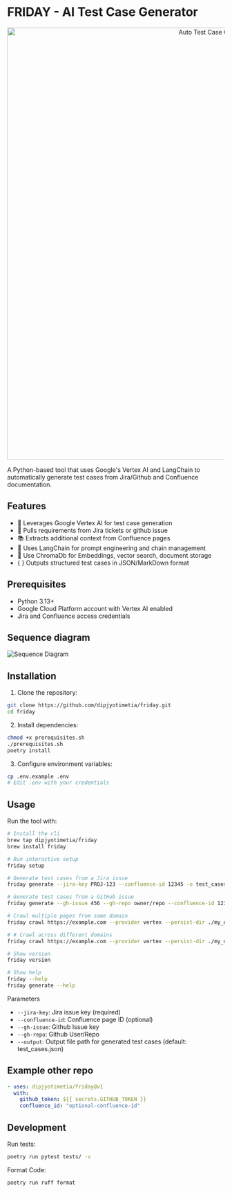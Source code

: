 # FRIDAY - AI Test Case Generator

<p align="center">
  <img src="docs/images/banner.svg" alt="Auto Test Case Generator Banner" width="1000">
</p>


A Python-based tool that uses Google's Vertex AI and LangChain to automatically generate test cases from Jira/Github and Confluence documentation.

## Features

- 🤖 Leverages Google Vertex AI for test case generation
- 📝 Pulls requirements from Jira tickets or github issue
- 📚 Extracts additional context from Confluence pages
- 🔄 Uses LangChain for prompt engineering and chain management
- 💾 Use ChromaDb for Embeddings, vector search, document storage
- { } Outputs structured test cases in JSON/MarkDown format

## Prerequisites

- Python 3.13+
- Google Cloud Platform account with Vertex AI enabled
- Jira and Confluence access credentials

## Sequence diagram 

![Sequence Diagram](docs/images/sequence.png)

## Installation

1. Clone the repository:
```bash
git clone https://github.com/dipjyotimetia/friday.git
cd friday
```
2. Install dependencies:

```bash
chmod +x prerequisites.sh
./prerequisites.sh
poetry install
```

3. Configure environment variables:

```bash
cp .env.example .env
# Edit .env with your credentials
```

## Usage
Run the tool with:
```bash
# Install the cli
brew tap dipjyotimetia/friday
brew install friday

# Run interactive setup
friday setup

# Generate test cases from a Jira issue
friday generate --jira-key PROJ-123 --confluence-id 12345 -o test_cases.md

# Generate test cases from a GitHub issue 
friday generate --gh-issue 456 --gh-repo owner/repo --confluence-id 12345 -o test_cases.md

# Crawl multiple pages from same domain
friday crawl https://example.com --provider vertex --persist-dir ./my_data/chroma --max-pages 5

# # Crawl across different domains
friday crawl https://example.com --provider vertex --persist-dir ./my_data/chroma --max-pages 10 --same-domain false

# Show version
friday version

# Show help
friday --help
friday generate --help
```

Parameters
* `--jira-key`: Jira issue key (required)
* `--confluence-id`: Confluence page ID (optional)
* `--gh-issue`: Github Issue key
* `--gh-repo`: Github User/Repo
* `--output`: Output file path for generated test cases (default: test_cases.json)

## Example other repo

```yaml
- uses: dipjyotimetia/friday@v1
  with:
    github_token: ${{ secrets.GITHUB_TOKEN }}
    confluence_id: "optional-confluence-id" 
```
## Development
Run tests:

```bash
poetry run pytest tests/ -v
```

Format Code:

```bash
poetry run ruff format
```

